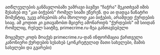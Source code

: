 ათწლეულების განმავლობაში უამრავი ბავშვი "ჩაჭრა" შეკითხვამ
იმის შესახებ თუ "კაი ბიჭების" რომელ სიაში ეწერენ.
და აი დადგა ნანატრი მომენტიც,
 უკვე არსებობს არა მხოლოდ კაი ბიჭების, არამდედ ქურდების სიაც.
ამ კოდით კი გთავაზობთ მციერე ამონარიდს "ქურდების" იმ სიიდან რომელიც,
 რუსულ საიტზე, primecrime.ru-ზეა განთავსებული
 
 მოცემულ კოდს მოაქვს primecrime.ru-დან ინფორმაცია ქართველი კანონიერი ქურდების სესახებ (კონკრეტულად მათი სახელები, მამის სახელები და გვარები)
